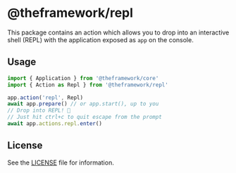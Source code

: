 # @theframework/repl

This package contains an action which allows you to drop into an interactive shell (REPL) with the application exposed as `app` on the console.

## Usage

```js
import { Application } from '@theframework/core'
import { Action as Repl } from '@theframework/repl'

app.action('repl', Repl)
await app.prepare() // or app.start(), up to you
// Drop into REPL! 🚀
// Just hit ctrl+c to quit escape from the prompt
await app.actions.repl.enter()
```

## License

See the [LICENSE](LICENSE) file for information.
